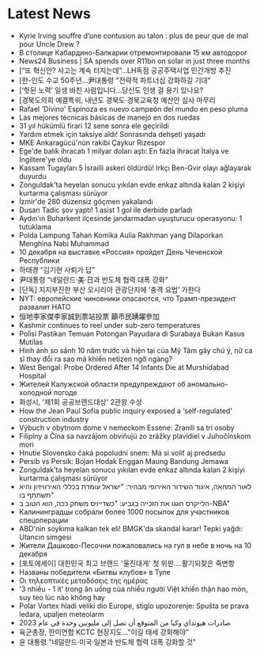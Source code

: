 # Latest News
-  Kyrie Irving souffre d’une contusion au talon : plus de peur que de mal pour Uncle Drew ?
-  В столице Кабардино-Балкарии отремонтировали 15 км автодорог
-  News24 Business | SA spends over R11bn on solar in just three months
-  [“또 혁신안? 사고는 계속 터지는데”…LH독점 공공주택사업 민간개방 추진
-  [한-인도 수교 50주년…尹대통령 "전략적 파트너십 강화하길 기대"
-  [‘헛된 노력’ 일생 바친 사람입니다…당신도 인생 걸 용기 있나요?
-  [경북도의회 예결특위, 내년도 경북도·경북교육청 예산안 심사 마무리
-  Rafael 'Divino' Espinoza es nuevo campeón del mundo en peso pluma
-  Las mejores técnicas básicas de manejo en dos ruedas
-  31 yıl hükümlü firari 12 sene sonra ele geçirildi
-  Yardım etmek için taksiye aldı! Sonrasında dehşeti yaşadı
-  MKE Ankaragücü'nün rakibi Çaykur Rizespor
-  Ege'de balık ihracatı 1 milyar doları aştı: En fazla ihracat İtalya ve İngiltere'ye oldu
-  Kassam Tugayları 5 İsrailli askeri öldürdü! Irkçı Ben-Gvir olayı ağlayarak duyurdu
-  Zonguldak'ta heyelan sonucu yıkılan evde enkaz altında kalan 2 kişiyi kurtarma çalışması sürüyor
-  İzmir'de 280 düzensiz göçmen yakalandı
-  Dusan Tadic şov yaptı! 1 asist 1 gol ile derbide parladı
-  Aydın'ın Buharkent ilçesinde jandarmadan uyuşturucu operasyonu: 1 tutuklama
-  Polda Lampung Tahan Komika Aulia Rakhman yang Dilaporkan Menghina Nabi Muhammad
-  10 декабря на выставке «Россия» пройдет День Чеченской Республики
-  하태경 “김기현 사퇴가 답”
-  尹대통령 “네덜란드·美·日과 반도체 협력 대폭 강화”
-  [단독] 지지부진한 부산 오시리아 관광단지에 ‘충격 요법’ 가한다
-  NYT: европейские чиновники опасаются, что Трамп-президент развалит НАТО
-  恒地李家傑李家誠到票站投票 籲市民踴躍參加
-  Kashmir continues to reel under sub-zero temperatures
-  Polisi Pastikan Temuan Potongan Payudara di Surabaya Bukan Kasus Mutilas
-  Hình ảnh so sánh 10 năm trước và hiện tại của Mỹ Tâm gây chú ý, nữ ca sĩ thay đổi ra sao mà khiến netizen ngỡ ngàng?
-  West Bengal: Probe Ordered After 14 Infants Die at Murshidabad Hospital
-  Жителей Калужской области предупреждают об аномально-холодной погоде
-  화성시, '제1회 공공브랜드대상' 2관왕 수상
-  How the Jean Paul Sofia public inquiry exposed a ‘self-regulated’ construction industry
-  Výbuch v obytnom dome v nemeckom Essene: Zranili sa tri osoby
-  Filipíny a Čína sa navzájom obviňujú zo zrážky plavidiel v Juhočínskom mori
-  Hnutie Slovensko čaká popoludní snem: Má si voliť aj predsedu
-  Persib vs Persik: Bojan Hodak Enggan Maung Bandung Jemawa
-  Zonguldak'ta heyelan sonucu yıkılan evde enkaz altında kalan 2 kişiyi kurtarma çalışması sürüyor
-  לאור המחאה, איגוד השידור האירופי מבהיר: "ישראל עומדת בכללי האירוויזיון והיא תשתתף בו"
-  הלייקרס חגגו את הזכייה בגביע: "כשדייויס משחק ככה, הוא הטוב ב-NBA"
-  Калининградцы собрали более 1000 посылок для участников спецоперации
-  ABD'nin soykıma kalkan tek eli! BMGK'da skandal karar! Tepki yağdı: Utancın simgesi
-  Жители Дашково-Песочни пожаловались на гул в небе в ночь на 10 декабря
-  [포토에세이] 대한민국 최고 브랜드 '울진대게' 첫 위판....활기되찾은 죽변항
-  Названы победители «Битвы клубов» в Туле
-  Οι τηλεοπτικές μεταδόσεις της ημέρας
-  '3 nhiều - 1 ít' trong ăn uống của nhiều người Việt khiến thận hao mòn, suy teo lúc nào không hay
-  Polar Vortex hladi veliki dio Europe, stiglo upozorenje: Spušta se prava ledara, upaljen meteolarm
-  صادرات هيونداي وكيا من المتوقع أن تصل إلى مليونين وحدة في عام 2023
-  육군총장, 한미연합 KCTC 현장지도…"이길 태세 강화해야"
-  윤 대통령 "네덜란드·미국·일본과 반도체 협력 대폭 강화할 것"
